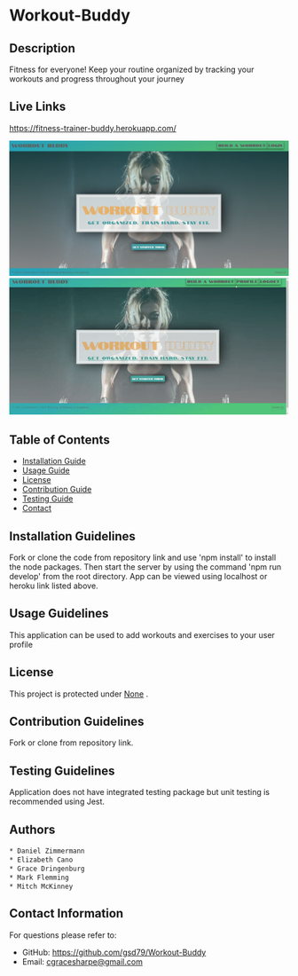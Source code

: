 # Workout-Buddy

## Description
Fitness for everyone! Keep your routine organized by tracking your workouts and progress throughout your journey

## Live Links
https://fitness-trainer-buddy.herokuapp.com/

![Landing Page JPG](./client/src/assets/img/Screenshot%202022-05-21%2001.01.25.jpg)
![Landing Page GIF](./client/src/assets/img/ezgif.com-gif-maker%20-%202022-05-23T213149.001.gif)


## Table of Contents

- [Installation Guide](#installation-guidelines)
- [Usage Guide](#usage-guidelines)
- [License](#license)
- [Contribution Guide](#contribution-guidelines)
- [Testing Guide](#testing-guidelines)
- [Contact](#contact-information)

## Installation Guidelines

Fork or clone the code from repository link and use 'npm install' to install the node packages. Then start the server by using the command 'npm run develop' from the root directory. App can be viewed using localhost or heroku link listed above.

## Usage Guidelines

This application can be used to add workouts and exercises to your user profile

## License

This project is protected under <a href="" target="_blank">None</a> .

## Contribution Guidelines

Fork or clone from repository link.

## Testing Guidelines

Application does not have integrated testing package but unit testing is recommended using Jest.

## Authors

    * Daniel Zimmermann
    * Elizabeth Cano
    * Grace Dringenburg
    * Mark Flemming
    * Mitch McKinney

## Contact Information

For questions please refer to:

- GitHub: https://github.com/gsd79/Workout-Buddy
- Email: cgracesharpe@gmail.com

